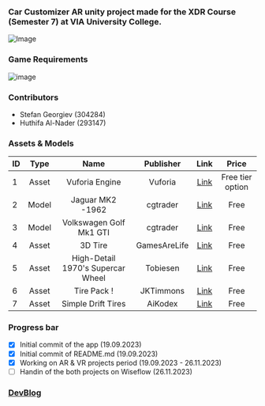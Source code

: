 ### Car Customizer AR unity project made for the XDR Course (Semester 7) at VIA University College. 
![Image](https://upload.wikimedia.org/wikipedia/commons/5/5d/VIA_UC_logo.png)

### Game Requirements
![image](https://github.com/NoHop3/via-sem7-xdr-ar/assets/82092907/47f9d394-9b1d-40b0-9d90-7ea4b1700068)

### Contributors
- Stefan Georgiev (304284)
- Huthifa Al-Nader (293147)

### Assets & Models

| ID | Type | Name | Publisher |  Link   | Price  | 
| -- |:----:|:----:|:---------:|:-------:|:------:|
| 1  | Asset| Vuforia Engine | Vuforia | [Link](https://developer.vuforia.com/) | Free tier option |
| 2  | Model| Jaguar MK2 -1962 | cgtrader | [Link](https://www.cgtrader.com/free-3d-models/car/luxury-car/jaguar-mk2-1962) | Free |
| 3  | Model| Volkswagen Golf Mk1 GTI | cgtrader | [Link](https://www.cgtrader.com/free-3d-models/car/car/volkswagen-golf-mk1-gti-typ-17-1975) | Free |
| 4  | Asset| 3D Tire | GamesAreLife | [Link](https://assetstore.unity.com/packages/3d/props/3d-tire-102580) | Free |
| 5  | Asset| High-Detail 1970's Supercar Wheel | Tobiesen | [Link](https://assetstore.unity.com/packages/3d/high-detail-1970-s-supercar-wheel-92408) | Free |
| 6  | Asset| Tire Pack ! | JKTimmons | [Link](https://assetstore.unity.com/packages/3d/vehicles/land/tire-pack-147202) | Free |
| 7  | Asset| Simple Drift Tires | AiKodex | [Link](https://assetstore.unity.com/packages/3d/vehicles/land/simple-drift-tyres-212232) | Free |


### Progress bar
- [x] Initial commit of the app (19.09.2023)
- [x] Initial commit of README.md (19.09.2023) 
- [x] Working on AR  & VR projects period (19.09.2023 - 26.11.2023)
- [ ] Handin of the both projects on Wiseflow (26.11.2023)

### [DevBlog](https://xrdy7.blogspot.com/)
